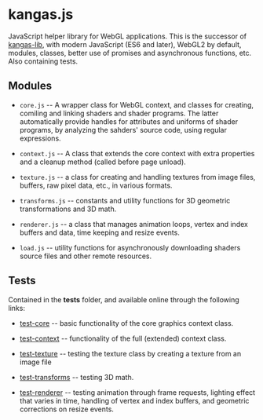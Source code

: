 # kangas.js
JavaScript helper library for WebGL applications.
This is the successor of [kangas-lib](https://github.com/idofilin/kangas-lib), with modern 
JavaScript (ES6 and later), WebGL2 by default, modules, classes, better use of promises and asynchronous functions, etc. Also containing tests.

Modules
--
- `core.js` -- A wrapper class for WebGL context, and classes for
  creating, comiling and linking shaders and shader programs.
  The latter automatically provide handles for attributes and
  uniforms of shader programs, by analyzing the sahders'
  source code, using regular expressions.

- `context.js` -- A class that extends the core context
  with extra properties and a cleanup method (called before page
  unload).

- `texture.js` -- a class for creating and handling textures
  from image files, buffers, raw pixel data, etc., in various formats.

- `transforms.js` -- constants and utility functions for 3D
  geometric transformations and 3D math.
  
- `renderer.js` -- a class that manages animation loops, vertex
  and index buffers and data, time keeping and resize events.

- `load.js` -- utility functions for asynchronously downloading
  shaders source files and other remote resources.

Tests
--
Contained in the __tests__ folder, and available online through the
following links:

- [test-core](https://filin.fi/kangas.js/tests/test-core.html) --
  basic functionality of the core graphics context class. 

- [test-context](https://filin.fi/kangas.js/tests/test-context.html)
  -- functionality of the full (extended) context class.

- [test-texture](https://filin.fi/kangas.js/tests/test-texture.html)
  -- testing the texture class by creating a texture from an image
  file

- [test-transforms](https://filin.fi/kangas.js/tests/test-transforms.html)
  -- testing 3D math. 

- [test-renderer](https://filin.fi/kangas.js/tests/test-renderer.html)
  --  testing animation through frame requests, lighting effect
  that varies in time, handling of vertex and index buffers, and
  geometric corrections on resize events.
